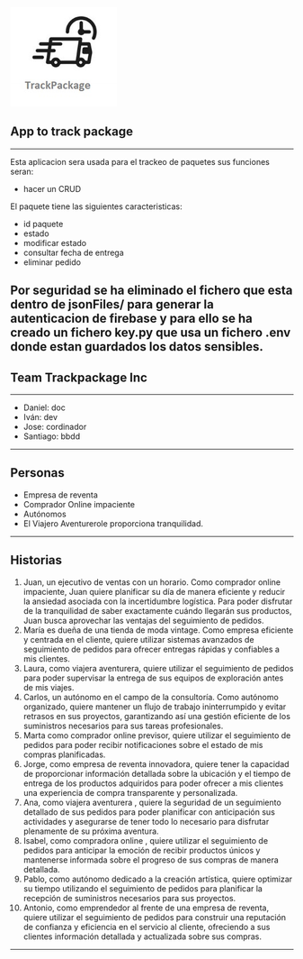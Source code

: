 ![logo](img/logo.jpg)
## App to track package

---
Esta aplicacion sera usada para el trackeo de paquetes sus funciones seran:
-  hacer un CRUD
  
El paquete tiene las siguientes caracteristicas:
- id paquete
- estado
- modificar estado
- consultar fecha de entrega
- eliminar pedido

Por seguridad se ha eliminado el fichero que esta dentro de jsonFiles/
para generar la autenticacion de firebase
y para ello se ha creado un fichero key.py que usa un fichero .env 
donde estan guardados los datos sensibles.
---
## Team Trackpackage Inc
---
- Daniel: doc
- Iván: dev
- Jose: cordinador
- Santiago: bbdd
---


## Personas
- Empresa de reventa
- Comprador Online impaciente
- Autónomos
- El Viajero Aventurerole proporciona tranquilidad.

---
## Historias

1. Juan, un ejecutivo de ventas con un horario. Como comprador online impaciente, Juan quiere planificar su día de manera eficiente y reducir la ansiedad asociada con la incertidumbre logística. Para poder disfrutar de la tranquilidad de saber exactamente cuándo llegarán sus productos, Juan busca aprovechar las ventajas del seguimiento de pedidos.
2. María es dueña de una tienda de moda vintage. Como empresa eficiente y centrada en el cliente, quiere utilizar sistemas avanzados de seguimiento de pedidos para ofrecer entregas rápidas y confiables a mis clientes.
3. Laura, como viajera aventurera, quiere utilizar el seguimiento de pedidos para poder supervisar la entrega de sus equipos de exploración antes de mis viajes.
4. Carlos, un autónomo en el campo de la consultoría. Como autónomo organizado, quiere mantener un flujo de trabajo ininterrumpido y evitar retrasos en sus proyectos, garantizando así una gestión eficiente de los suministros necesarios para sus tareas profesionales.
5. Marta como comprador online previsor, quiere utilizar el seguimiento de pedidos para poder recibir notificaciones sobre el estado de mis compras planificadas.
6. Jorge, como empresa de reventa innovadora, quiere  tener la capacidad de proporcionar información detallada sobre la ubicación y el tiempo de entrega de los productos adquiridos para poder ofrecer a mis clientes una experiencia de compra transparente y personalizada.
7. Ana, como viajera aventurera , quiere la seguridad de un seguimiento detallado de sus pedidos para poder planificar con anticipación sus actividades y asegurarse de tener todo lo necesario para disfrutar plenamente de su próxima aventura.
8. Isabel, como compradora online , quiere utilizar el seguimiento de pedidos para anticipar la emoción de recibir productos únicos y mantenerse informada sobre el progreso de sus compras de manera detallada.
9. Pablo, como autónomo dedicado a la creación artística, quiere optimizar su tiempo utilizando el seguimiento de pedidos para planificar la recepción de suministros necesarios para sus proyectos. 
10. Antonio, como emprendedor al frente de una empresa de reventa, quiere  utilizar el seguimiento de pedidos para construir una reputación de confianza y eficiencia en el servicio al cliente, ofreciendo a sus clientes información detallada y actualizada sobre sus compras.
---


